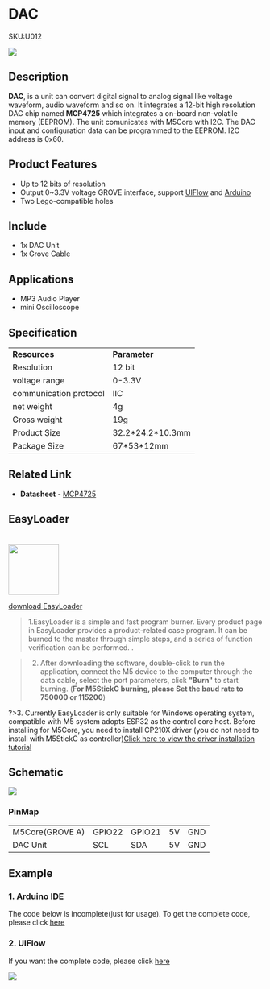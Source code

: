 # DAC

<el-tag effect="plain">SKU:U012</el-tag>

<div class="product_pic"><img src="assets/img/product_pics/unit/M5GO_Unit_dac.webp"></div>

## Description

**DAC**, is a unit can convert digital signal to analog signal like voltage waveform, audio waveform and so on. It integrates a 12-bit high resolution DAC chip named **MCP4725** which integrates a on-board non-volatile memory (EEPROM). The unit comunicates with M5Core with I2C. The DAC input and configuration data can be programmed to the EEPROM. I2C address is 0x60.

## Product Features

-  Up to 12 bits of resolution
-  Output 0~3.3V voltage
  GROVE interface, support [UIFlow](http://flow.m5stack.com) and [Arduino](http://www.arduino.cc)
-  Two Lego-compatible holes

## Include

- 1x DAC Unit
- 1x Grove Cable

## Applications

-  MP3 Audio Player
-  mini Oscilloscope

## Specification

<table>
   <tr style="font-weight:bold">
      <td>Resources</td>
      <td>Parameter</td>
   </tr>
   <tr>
      <td>Resolution</td>
      <td>12 bit</td>
   </tr>
   <tr>
      <td>voltage range</td>
      <td>0-3.3V</td>
   </tr>
   <tr>
      <td>communication protocol</td>
      <td>IIC</td>
   </tr>
   <tr>
      <td>net weight</td>
      <td>4g</td>
   </tr>
   <tr>
      <td>Gross weight</td>
      <td>19g</td>
   </tr>
   <tr>
      <td>Product Size</td>
      <td>32.2*24.2*10.3mm</td>
   </tr>
   <tr>
      <td>Package Size</td>
      <td>67*53*12mm</td>
   </tr>
</table>


## Related Link

-  **Datasheet** - [MCP4725](https://m5stack.oss-cn-shenzhen.aliyuncs.com/resource/docs/datasheet/unit/MCP4725_en.pdf)


## EasyLoader

<img src="https://m5stack.oss-cn-shenzhen.aliyuncs.com/image/EasyLoader_logo.webp" width="100px" style="margin-top:20px">

<a href="https://m5stack.oss-cn-shenzhen.aliyuncs.com/EasyLoader/Unit/EasyLoader_DAC.exe"><el-button type="primary">download EasyLoader</el-button></a>

>1.EasyLoader is a simple and fast program burner. Every product page in EasyLoader provides a product-related case program. It can be burned to the master through simple steps, and a series of function verification can be performed. .

>2. After downloading the software, double-click to run the application, connect the M5 device to the computer through the data cable, select the port parameters, click **"Burn"** to start burning. (**For M5StickC burning, please Set the baud rate to 750000 or 115200**)

?>3. Currently EasyLoader is only suitable for Windows operating system, compatible with M5 system adopts ESP32 as the control core host. Before installing for M5Core, you need to install CP210X driver (you do not need to install with M5StickC as controller)[Click here to view the driver installation tutorial](en/related_documents/M5Burner#install-usb-driver)

## Schematic

<img src="assets/img/product_pics/unit/dac_sch.JPG">

### PinMap

<table>
 <tr><td>M5Core(GROVE A)</td><td>GPIO22</td><td>GPIO21</td><td>5V</td><td>GND</td></tr>
 <tr><td>DAC Unit</td><td>SCL</td><td>SDA</td><td>5V</td><td>GND</td></tr>
</table>

## Example

### 1. Arduino IDE

The code below is incomplete(just for usage). To get the complete code, please click [here](https://github.com/m5stack/M5Stack/tree/master/examples/Unit/DAC_MCP4725)

### 2. UIFlow

If you want the complete code, please click [here](https://github.com/m5stack/M5-ProductExampleCodes/tree/master/Unit/DAC/UIFlow)

<img src="assets/img/product_pics/unit/dac.webp">

<script>

   var purchase_link = 'https://m5stack.com/collections/m5-unit/products/dac-unit';

   anchor_search(purchase_link);
   scrollFunc();

</script>